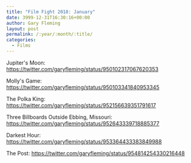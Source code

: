 ```yaml
---
title: "Film Fight 2018: January"
date: 3999-12-31T16:30:16+00:00
author: Gary Fleming
layout: post
permalink: /:year/:month/:title/
categories:
  - Films
---
```


Jupiter's Moon: https://twitter.com/garyfleming/status/950102317067620353

Molly's Game: https://twitter.com/garyfleming/status/950103341840953345

The Polka King: https://twitter.com/garyfleming/status/952156639351791617

Three Billboards Outside Ebbing, Missouri: https://twitter.com/garyfleming/status/952643339718885377

Darkest Hour: https://twitter.com/garyfleming/status/953364433383849988

The Post: https://twitter.com/garyfleming/status/954814254330216448
